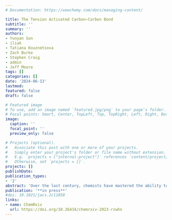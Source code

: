 ```yaml
---
# Documentation: https://wowchemy.com/docs/managing-content/

title: The Tension Activated Carbon–Carbon Bond 
subtitle: ''
summary: ''
authors:
- Yunyan Sun 
- iliak
- Tatiana Kouznetsova
- Zach Burke
- Stephen Craig
- admin
- Jeff Moore
tags: []
categories: []
date: '2024-06-13'
lastmod: 
featured: false
draft: false

# Featured image
# To use, add an image named `featured.jpg/png` to your page's folder.
# Focal points: Smart, Center, TopLeft, Top, TopRight, Left, Right, BottomLeft, Bottom, BottomRight.
image:
  caption: ''
  focal_point: ''
  preview_only: false

# Projects (optional).
#   Associate this post with one or more of your projects.
#   Simply enter your project's folder or file name without extension.
#   E.g. `projects = ["internal-project"]` references `content/project/deep-learning/index.md`.
#   Otherwise, set `projects = []`.
projects: []
publishDate: 
publication_types:
- '2'
abstract: 'Over the last century, chemists have mastered the ability to precisely connect pairs of carbon atoms for the synthesis of complex structures ranging from pharmaceuticals to polymeric materials. Less attention has been given to precision C–C bond disconnection. In the past two decades, mechanical force has emerged as a unique vectoral stimulus to drive selective and productive C–C bond activations, leading to distinct reaction trajectories, as well as unprecedented mechanoresponsive materials. However, the molecular details of force to chemical transduction are poorly captured by conventional chemical intuition, making it challenging to understand and predict structure-reactivity relationships under tension. Here, we utilize a physical organic model inspired by the classical Morse potential and its differential forms to identify the effective force constant (k<sub>eff</sub>) and the force-free reaction energy (ΔE) as key molecular features that govern mechanochemical kinetics. Through a comprehensive experimental and computational investigation with four norborn-2-en-7-one (NEO) mechanophores, we establish the relationship between these features and the force-dependent energetic changes along the reaction pathways. We found a linear model accurately predicts the transition force (f*) required for C–C bond activation in over 30 mechanophores. These results demonstrate a general mechanistic framework for mechanochemical reactions under tensile force, and provide a highly accessible tool for the large-scale computational screening in the design of mechanophores.'
publication: '**in press**'
#doi: 10.1021/jacs.2c11858
links:
- name: ChemRxiv
  url: https://doi.org/10.26434/chemrxiv-2023-rzwhn
---
```

